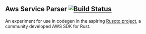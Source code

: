 Aws Service Parser [![Build Status](https://travis-ci.org/brycefisher/aws-service-parser.svg)](https://travis-ci.org/brycefisher/aws-service-parser)
------------------

An experiment for use in codegen in the aspiring [Rusoto project](https://github.com/DualSpark/rusoto), a community developed AWS SDK for Rust.
